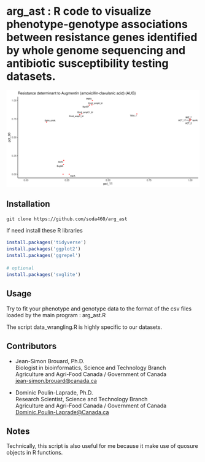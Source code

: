 

# arg_ast : R code to visualize phenotype-genotype associations between resistance genes identified by whole genome sequencing and antibiotic susceptibility testing datasets.


<p align="left"><img src="misc/AUG.png" alt="Phenotype Genotype associations with antibiotic resistance data" width="1000"></p>



## Installation

```shell
git clone https://github.com/soda460/arg_ast
```

If need install these R libraries

```R
install.packages('tidyverse')
install.packages('ggplot2')
install.packages('ggrepel')

# optional
install.packages('svglite')
```

## Usage

Try to fit your phenotype and genotype data to the format of the csv files loaded by the main program : arg_ast.R

The script data_wrangling.R is highly specific to our datasets.


## Contributors

  * Jean-Simon Brouard, Ph.D.  
Biologist in bioinformatics, Science and Technology Branch  
Agriculture and Agri-Food Canada / Government of Canada  
jean-simon.brouard@canada.ca


  * Dominic Poulin-Laprade, Ph.D.  
Research Scientist, Science and Technology Branch  
Agriculture and Agri-Food Canada / Government of Canada  
Dominic.Poulin-Laprade@Canada.ca


## Notes

Technically, this script is also useful for me because it make use of quosure objects in R functions.



